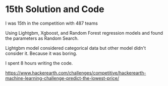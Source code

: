 # 15th Solution and Code

I was 15th in the competition with 487 teams

Using Lightgbm, Xgboost, and Random Forest regression models and found the parameters as Random Search.

Lightgbm model considered categorical data but other model didn't consider it. Because it was boring.

I spent 8 hours writing the code.

https://www.hackerearth.com/challenges/competitive/hackerearth-machine-learning-challenge-predict-the-lowest-price/

